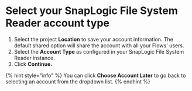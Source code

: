 # Select your SnapLogic File System Reader account type

1. Select the project **Location** to save your account information. The default shared option will share the account with all your Flows' users.
2. Select the **Account Type** as configured in your SnapLogic File System Reader instance.
3. Click **Continue.**

{% hint style="info" %}
You can click **Choose Account Later** to go back to selecting an account from the dropdown list.
{% endhint %}
